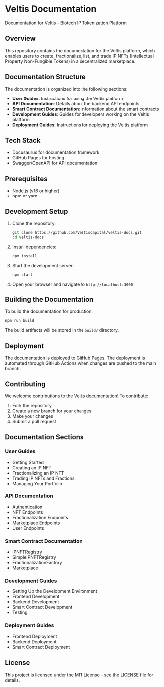 # Veltis Documentation

Documentation for Veltis - Biotech IP Tokenization Platform

## Overview

This repository contains the documentation for the Veltis platform, which enables users to create, fractionalize, list, and trade IP NFTs (Intellectual Property Non-Fungible Tokens) in a decentralized marketplace.

## Documentation Structure

The documentation is organized into the following sections:

- **User Guides**: Instructions for using the Veltis platform
- **API Documentation**: Details about the backend API endpoints
- **Smart Contract Documentation**: Information about the smart contracts
- **Development Guides**: Guides for developers working on the Veltis platform
- **Deployment Guides**: Instructions for deploying the Veltis platform

## Tech Stack

- Docusaurus for documentation framework
- GitHub Pages for hosting
- Swagger/OpenAPI for API documentation

## Prerequisites

- Node.js (v16 or higher)
- npm or yarn

## Development Setup

1. Clone the repository:
   ```bash
   git clone https://github.com/Veltiscapital/veltis-docs.git
   cd veltis-docs
   ```

2. Install dependencies:
   ```bash
   npm install
   ```

3. Start the development server:
   ```bash
   npm start
   ```

4. Open your browser and navigate to `http://localhost:3000`

## Building the Documentation

To build the documentation for production:

```bash
npm run build
```

The build artifacts will be stored in the `build/` directory.

## Deployment

The documentation is deployed to GitHub Pages. The deployment is automated through GitHub Actions when changes are pushed to the main branch.

## Contributing

We welcome contributions to the Veltis documentation! To contribute:

1. Fork the repository
2. Create a new branch for your changes
3. Make your changes
4. Submit a pull request

## Documentation Sections

### User Guides

- Getting Started
- Creating an IP NFT
- Fractionalizing an IP NFT
- Trading IP NFTs and Fractions
- Managing Your Portfolio

### API Documentation

- Authentication
- NFT Endpoints
- Fractionalization Endpoints
- Marketplace Endpoints
- User Endpoints

### Smart Contract Documentation

- IPNFTRegistry
- SimpleIPNFTRegistry
- FractionalizationFactory
- Marketplace

### Development Guides

- Setting Up the Development Environment
- Frontend Development
- Backend Development
- Smart Contract Development
- Testing

### Deployment Guides

- Frontend Deployment
- Backend Deployment
- Smart Contract Deployment

## License

This project is licensed under the MIT License - see the LICENSE file for details.